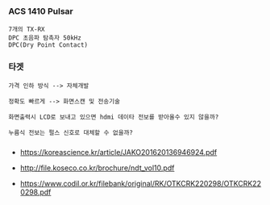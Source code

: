 


### ACS 1410 Pulsar

```
7개의 TX-RX
DPC 초음파 탐촉자 50kHz
DPC(Dry Point Contact)

```

### 타겟
```
가격 인하 방식 --> 자체개발

정확도 빠르게 --> 화면스캔 및 전송기술

```

```
화면출력시 LCD로 보내고 있으면 hdmi 데이타 전보를 받아올수 있지 않을까?

누름식 전보는 펄스 신호로 대체할 수 없을까?

```



###
- https://koreascience.kr/article/JAKO201620136946924.pdf

- http://file.koseco.co.kr/brochure/ndt_vol10.pdf

- https://www.codil.or.kr/filebank/original/RK/OTKCRK220298/OTKCRK220298.pdf





